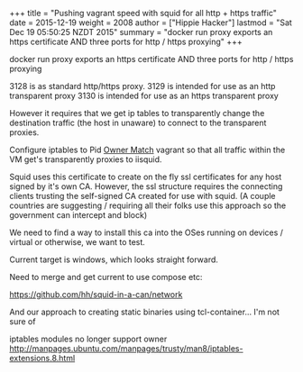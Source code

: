 +++
title = "Pushing vagrant speed with squid for all http + https traffic"
date = 2015-12-19
weight = 2008
author = ["Hippie Hacker"]
lastmod = "Sat Dec 19 05:50:25 NZDT 2015"
summary = "docker run proxy exports an https certificate AND three ports for http / https proxying"
+++


docker run proxy exports an https certificate AND three ports for http / https proxying

3128 is as standard http/https proxy.
3129 is intended for use as an http transparent proxy
3130 is intended for use as an https transparent proxy

However it requires that we get ip tables to transparently change the destination traffic (the host in unaware) to connect to the transparent proxies.

Configure iptables to Pid [Owner Match](https://www.frozentux.net/iptables-tutorial/iptables-tutorial.html#OWNERMATCH) vagrant so that all traffic within the VM get's transparently proxies to iisquid.

Squid uses this certificate to create on the fly ssl certificates for any host signed by it's own CA. However, the ssl structure requires the connecting clients trusting the self-signed CA created for use with squid. (A couple countries are suggesting / requiring all their folks use this approach so the government can intercept and block)

We need to find a way to install this ca into the OSes running on devices / virtual or otherwise, we want to test.

Current target is windows, which looks straight forward.

Need to merge and get current to use compose etc:

https://github.com/hh/squid-in-a-can/network

And our approach to creating static binaries using tcl-container... I'm not sure of 

iptables modules no longer support owner
http://manpages.ubuntu.com/manpages/trusty/man8/iptables-extensions.8.html
